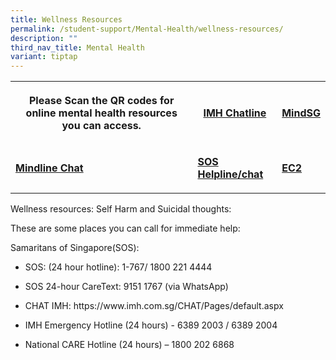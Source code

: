 ```yaml
---
title: Wellness Resources
permalink: /student-support/Mental-Health/wellness-resources/
description: ""
third_nav_title: Mental Health
variant: tiptap
---
```

<table>
<tbody>
<tr>
<th rowspan="1" colspan="1">
<p>Please Scan the QR codes for online mental health resources you can access.</p>
</th>
<th rowspan="1" colspan="1">
<p></p>
<p></p>
<p></p>
<p></p>
<p></p>
<p><a href="https://www.imh.com.sg/CHAT/Pages/default.aspx" rel="noopener noreferrer nofollow" target="_blank">IMH Chatline</a>
</p>
<p></p>
</th>
<th rowspan="1" colspan="1">
<p></p>
<p></p>
<p></p>
<p></p>
<p></p>
<p><a href="https://www.healthhub.sg/programmes/mindsg/discover" rel="noopener noreferrer nofollow" target="_blank">MindSG</a>
</p>
</th>
</tr>
<tr>
<td rowspan="1" colspan="1">
<p></p>
<p></p>
<p></p>
<p><strong><a href="https://www.mindline.sg/wysa-chat" rel="noopener noreferrer nofollow" target="_blank">Mindline Chat</a></strong>
</p>
</td>
<td rowspan="1" colspan="1">
<p></p>
<p></p>
<p><strong><a href="https://www.sos.org.sg/our-services/" rel="noopener noreferrer nofollow" target="_blank">SOS Helpline/chat</a></strong>
</p>
</td>
<td rowspan="1" colspan="1">
<p></p>
<p></p>
<p></p>
<p><strong><a href="https://fycs.org/ec2-sg/" rel="noopener noreferrer nofollow" target="_blank">EC2</a></strong>
</p>
</td>
</tr>
</tbody>
</table>
<p></p>
<p>Wellness resources: Self Harm and Suicidal thoughts:</p>
<p>These are some places you can call for immediate help:</p>
<p>Samaritans of Singapore(SOS):</p>
<ul data-tight="true" class="tight">
<li>
<p>SOS: (24 hour hotline): 1-767/ 1800 221 4444</p>
</li>
<li>
<p>SOS 24-hour CareText: 9151 1767 (via WhatsApp)</p>
</li>
<li>
<p>CHAT IMH: <a rel="noopener noreferrer nofollow" target="_blank">https://www.imh.com.sg/CHAT/Pages/default.aspx</a>
</p>
</li>
<li>
<p>IMH Emergency Hotline (24 hours) - 6389 2003 / 6389 2004</p>
</li>
<li>
<p>National CARE Hotline (24 hours) – 1800 202 6868</p>
</li>
</ul>
<p></p>